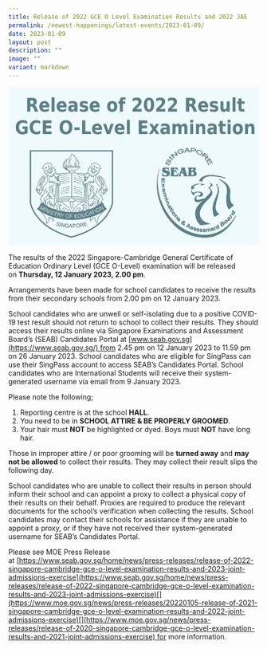 ```yaml
---
title: Release of 2022 GCE O Level Examination Results and 2022 JAE
permalink: /newest-happenings/latest-events/2023-01-09/
date: 2023-01-09
layout: post
description: ""
image: ""
variant: markdown
---
```

![](/images/Release%20of%202022%20O%20Level.jpg)

The results of the 2022 Singapore-Cambridge General Certificate of Education Ordinary Level (GCE O-Level) examination will be released on **Thursday, 12 January 2023, 2.00 pm**.

Arrangements have been made for school candidates to receive the results from their secondary schools from 2.00 pm on 12 January 2023.

School candidates who are unwell or self-isolating due to a positive COVID-19 test result should not return to school to collect their results. They should access their results online via Singapore Examinations and Assessment Board’s (SEAB) Candidates Portal at [www.seab.gov.sg](https://www.seab.gov.sg/) from 2.45 pm on 12 January 2023 to 11.59 pm on 26 January 2023. School candidates who are eligible for SingPass can use their SingPass account to access SEAB’s Candidates Portal. School candidates who are International Students will receive their system-generated username via email from 9 January 2023.

Please note the following;

1.  Reporting centre is at the school **HALL**.
2.  You need to be in **SCHOOL ATTIRE & BE PROPERLY GROOMED**.
3.  Your hair must **NOT** be highlighted or dyed. Boys must **NOT** have long hair.

Those in improper attire / or poor grooming will be **turned away** and **may not be allowed** to collect their results. They may collect their result slips the following day.

School candidates who are unable to collect their results in person should inform their school and can appoint a proxy to collect a physical copy of their results on their behalf. Proxies are required to produce the relevant documents for the school’s verification when collecting the results. School candidates may contact their schools for assistance if they are unable to appoint a proxy, or if they have not received their system-generated username for SEAB’s Candidates Portal.

Please see MOE Press Release at [https://www.seab.gov.sg/home/news/press-releases/release-of-2022-singapore-cambridge-gce-o-level-examination-results-and-2023-joint-admissions-exercise](https://www.seab.gov.sg/home/news/press-releases/release-of-2022-singapore-cambridge-gce-o-level-examination-results-and-2023-joint-admissions-exercise)[](https://www.moe.gov.sg/news/press-releases/20220105-release-of-2021-singapore-cambridge-gce-o-level-examination-results-and-2022-joint-admissions-exercise)[](https://www.moe.gov.sg/news/press-releases/release-of-2020-singapore-cambridge-gce-o-level-examination-results-and-2021-joint-admissions-exercise) for more information.